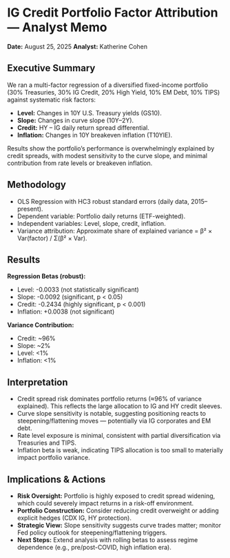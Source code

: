 

# IG Credit Portfolio Factor Attribution — Analyst Memo  

**Date:** August 25, 2025
**Analyst:** Katherine Cohen  

## Executive Summary  
We ran a multi-factor regression of a diversified fixed-income portfolio (30% Treasuries, 30% IG Credit, 20% High Yield, 10% EM Debt, 10% TIPS) against systematic risk factors:  

- **Level:** Changes in 10Y U.S. Treasury yields (GS10).  
- **Slope:** Changes in curve slope (10Y–2Y).  
- **Credit:** HY – IG daily return spread differential.  
- **Inflation:** Changes in 10Y breakeven inflation (T10YIE).  

Results show the portfolio’s performance is overwhelmingly explained by credit spreads, with modest sensitivity to the curve slope, and minimal contribution from rate levels or breakeven inflation.  

## Methodology  
- OLS Regression with HC3 robust standard errors (daily data, 2015–present).  
- Dependent variable: Portfolio daily returns (ETF-weighted).  
- Independent variables: Level, slope, credit, inflation.  
- Variance attribution: Approximate share of explained variance = β² × Var(factor) / Σ(β² × Var).  

## Results  
**Regression Betas (robust):**  
- Level: -0.0033 (not statistically significant)  
- Slope: -0.0092 (significant, p < 0.05)  
- Credit: -0.2434 (highly significant, p < 0.001)  
- Inflation: +0.0038 (not significant)  

**Variance Contribution:**  
- Credit: ~96%  
- Slope: ~2%  
- Level: <1%  
- Inflation: <1%  

## Interpretation  
- Credit spread risk dominates portfolio returns (≈96% of variance explained). This reflects the large allocation to IG and HY credit sleeves.  
- Curve slope sensitivity is notable, suggesting positioning reacts to steepening/flattening moves — potentially via IG corporates and EM debt.  
- Rate level exposure is minimal, consistent with partial diversification via Treasuries and TIPS.  
- Inflation beta is weak, indicating TIPS allocation is too small to materially impact portfolio variance.  

## Implications & Actions  
- **Risk Oversight:** Portfolio is highly exposed to credit spread widening, which could severely impact returns in a risk-off environment.  
- **Portfolio Construction:** Consider reducing credit overweight or adding explicit hedges (CDX IG, HY protection).  
- **Strategic View:** Slope sensitivity suggests curve trades matter; monitor Fed policy outlook for steepening/flattening triggers.  
- **Next Steps:** Extend analysis with rolling betas to assess regime dependence (e.g., pre/post-COVID, high inflation era).  
